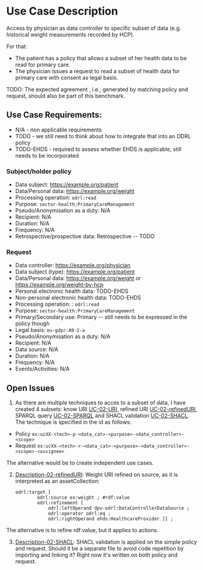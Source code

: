 # Use Case Description

Access by physician as data controller to specific subset of data (e.g. historical weight measurements recorded by HCP).

For that:
- The patient has a policy that allows a subset of her health data to be read for primary care.
- The physician issues a request to read a subset of health data for primary care with consent as legal basis.

TODO: The expected agreement , i.e., generated by matching policy and request, should also be part of this benchmark.

## Use Case Requirements:

- N/A - non applicable requirements
- TODO - we still need to think about how to integrate that into an ODRL policy
- TODO-EHDS - required to assess whether EHDS is applicable, still needs to be incorporated 

### Subject/holder policy

- Data subject: <https://example.org/patient>
- Data/Personal data: <https://example.org/weight>
- Processing operation: `odrl:read`
- Purpose: `sector-health:PrimaryCareManagement`
- Pseudo/Anonymisation as a duty: N/A
- Recipient: N/A
- Duration: N/A
- Frequency: N/A
- Retrospective/prospective data: Retrospective -- TODO

### Request

- Data controller: <https://example.org/physician>
- Data subject (type): <https://example.org/patient>
- Data/Personal data: <https://example.org/weight> or <https://example.org/weight-by-hcp>
- Personal electronic health data: TODO-EHDS
- Non-personal electronic health data: TODO-EHDS
- Processing operation: : `odrl:read`
- Purpose: `sector-health:PrimaryCareManagement`
- Primary/Secondary use: Primary -- still needs to be expressed in the policy though
- Legal basis: `eu-gdpr:A9-2-a`
- Pseudo/Anonymisation as a duty: N/A
- Recipient: N/A
- Data source: N/A
- Duration: N/A
- Frequency: N/A
- Events/Activities: N/A

## Open Issues

1. As there are multiple techniques to acces to a subset of data, I have created 4 subsets: know URI [UC-02-URI](./uc-02/uc-02-URI/), refined URI [UC-02-refinedURI](./uc-02/uc-02-refinedURI/), SPARQL query [UC-02-SPARQL](./uc-02/uc-02-SPARQL/) and SHACL validation [UC-02-SHACL](./uc-02/uc-02-SHACL/). The technique is specified in the id as follows:
- Policy `ex:ucXX-<tech>-p-<data_cat>-<purpose>-<data_controller>-<scope>`	
- Request `ex:ucXX-<tech>-r-<data_cat>-<purpose>-<data_controller>-<scope>-<assignee>`

The alternative would be to create independent use cases.

2. [Description-02-refinedURI](./uc-02/uc-02-refinedURI/description-02-refinedURI.md): Weight URI refined on source, as it is interpreted as an assetCollection:

    ```
    odrl:target [
            odrl:source ex:weight ; #rdf:value
            odrl:refinement [
                odrl:leftOperand dpv-odrl:DataControllerDataSource ;
                odrl:operator odrl:eq ;
                odrl:rightOperand ehds:HealthcareProvider ]] ;
    ```

The alternative is to refine rdf:value, but it applies to actions.

3. [Description-02-SHACL](./uc-02/uc-02-refinedURI/description-02-SHACL.md): SHACL validation is applied on the simple policy and request. Should it be a separate file to avoid code repetition by importing and linking it?
Right now it's written on both policy and request. 